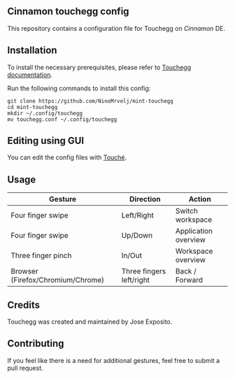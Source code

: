 ## **Cinnamon touchegg config**
This repository contains a configuration file for Touchegg on *Cinnamon* DE. 
## **Installation**
To install the necessary prerequisites, please refer to [Touchegg documentation](https://github.com/JoseExposito/touchegg). 

Run the following commands to install this config:

    git clone https://github.com/NinoMrvelj/mint-touchegg
    cd mint-touchegg
    mkdir ~/.config/touchegg
    mv touchegg.conf ~/.config/touchegg

## **Editing using GUI**
You can edit the config files with [Touché](https://github.com/JoseExposito/touche).

## **Usage**

| Gesture      | Direction |  Action |
| ----------- | ----------- | ----------- |
| Four finger swipe     | Left/Right       | Switch workspace       |
| Four finger swipe   | Up/Down        |  Application overview       |
| Three finger pinch   | In/Out        |  Workspace overview       |
| Browser (Firefox/Chromium/Chrome)  | Three fingers left/right       |  Back / Forward       |

## **Credits**

Touchegg was created and maintained by Jose Exposito. 

## **Contributing**

If you feel like there is a need for additional gestures, feel free to submit a pull request.
